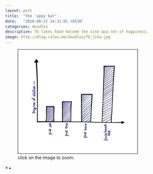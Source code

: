 ```yaml
---
layout: post
title:  "the 'appy bar"
date:   "2016-08-21 14:31:01 +0530"
categories: doodles
description: fb likes have become the sine qua non of happiness.
image: http://blog.ratan.me/doodles/fb_like.jpg
---
```

<figure>
    <img id="myImg" style="border: 1px solid #000;" src="/doodles/fb_like.jpg" alt="" width="90%" height="90%"> <figcaption>click on the image to zoom.</figcaption>
</figure>

<div id="myModal" class="modal">
  <span class="close">×</span>
  <img class="modal-content" id="img01" style="border: 2px solid #000;">
  <div id="caption"></div>
</div>
